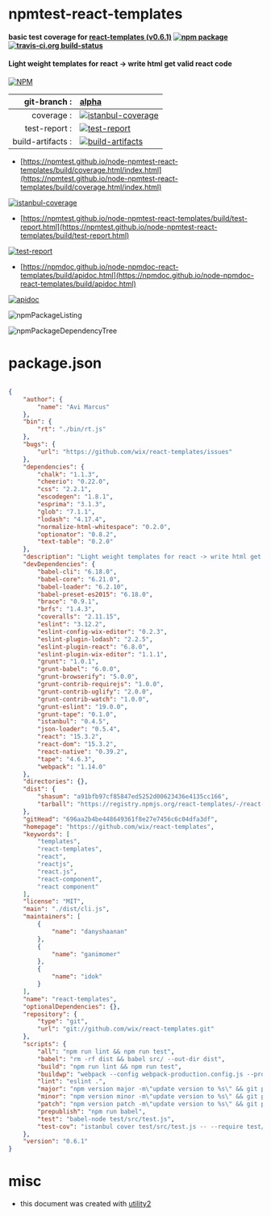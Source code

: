 # npmtest-react-templates

#### basic test coverage for  [react-templates (v0.6.1)](https://github.com/wix/react-templates)  [![npm package](https://img.shields.io/npm/v/npmtest-react-templates.svg?style=flat-square)](https://www.npmjs.org/package/npmtest-react-templates) [![travis-ci.org build-status](https://api.travis-ci.org/npmtest/node-npmtest-react-templates.svg)](https://travis-ci.org/npmtest/node-npmtest-react-templates)

#### Light weight templates for react -> write html get valid react code

[![NPM](https://nodei.co/npm/react-templates.png?downloads=true&downloadRank=true&stars=true)](https://www.npmjs.com/package/react-templates)

| git-branch : | [alpha](https://github.com/npmtest/node-npmtest-react-templates/tree/alpha)|
|--:|:--|
| coverage : | [![istanbul-coverage](https://npmtest.github.io/node-npmtest-react-templates/build/coverage.badge.svg)](https://npmtest.github.io/node-npmtest-react-templates/build/coverage.html/index.html)|
| test-report : | [![test-report](https://npmtest.github.io/node-npmtest-react-templates/build/test-report.badge.svg)](https://npmtest.github.io/node-npmtest-react-templates/build/test-report.html)|
| build-artifacts : | [![build-artifacts](https://npmtest.github.io/node-npmtest-react-templates/glyphicons_144_folder_open.png)](https://github.com/npmtest/node-npmtest-react-templates/tree/gh-pages/build)|

- [https://npmtest.github.io/node-npmtest-react-templates/build/coverage.html/index.html](https://npmtest.github.io/node-npmtest-react-templates/build/coverage.html/index.html)

[![istanbul-coverage](https://npmtest.github.io/node-npmtest-react-templates/build/screenCapture.buildCi.browser.%252Ftmp%252Fbuild%252Fcoverage.lib.html.png)](https://npmtest.github.io/node-npmtest-react-templates/build/coverage.html/index.html)

- [https://npmtest.github.io/node-npmtest-react-templates/build/test-report.html](https://npmtest.github.io/node-npmtest-react-templates/build/test-report.html)

[![test-report](https://npmtest.github.io/node-npmtest-react-templates/build/screenCapture.buildCi.browser.%252Ftmp%252Fbuild%252Ftest-report.html.png)](https://npmtest.github.io/node-npmtest-react-templates/build/test-report.html)

- [https://npmdoc.github.io/node-npmdoc-react-templates/build/apidoc.html](https://npmdoc.github.io/node-npmdoc-react-templates/build/apidoc.html)

[![apidoc](https://npmdoc.github.io/node-npmdoc-react-templates/build/screenCapture.buildCi.browser.%252Ftmp%252Fbuild%252Fapidoc.html.png)](https://npmdoc.github.io/node-npmdoc-react-templates/build/apidoc.html)

![npmPackageListing](https://npmtest.github.io/node-npmtest-react-templates/build/screenCapture.npmPackageListing.svg)

![npmPackageDependencyTree](https://npmtest.github.io/node-npmtest-react-templates/build/screenCapture.npmPackageDependencyTree.svg)



# package.json

```json

{
    "author": {
        "name": "Avi Marcus"
    },
    "bin": {
        "rt": "./bin/rt.js"
    },
    "bugs": {
        "url": "https://github.com/wix/react-templates/issues"
    },
    "dependencies": {
        "chalk": "1.1.3",
        "cheerio": "0.22.0",
        "css": "2.2.1",
        "escodegen": "1.8.1",
        "esprima": "3.1.3",
        "glob": "7.1.1",
        "lodash": "4.17.4",
        "normalize-html-whitespace": "0.2.0",
        "optionator": "0.8.2",
        "text-table": "0.2.0"
    },
    "description": "Light weight templates for react -> write html get valid react code",
    "devDependencies": {
        "babel-cli": "6.18.0",
        "babel-core": "6.21.0",
        "babel-loader": "6.2.10",
        "babel-preset-es2015": "6.18.0",
        "brace": "0.9.1",
        "brfs": "1.4.3",
        "coveralls": "2.11.15",
        "eslint": "3.12.2",
        "eslint-config-wix-editor": "0.2.3",
        "eslint-plugin-lodash": "2.2.5",
        "eslint-plugin-react": "6.8.0",
        "eslint-plugin-wix-editor": "1.1.1",
        "grunt": "1.0.1",
        "grunt-babel": "6.0.0",
        "grunt-browserify": "5.0.0",
        "grunt-contrib-requirejs": "1.0.0",
        "grunt-contrib-uglify": "2.0.0",
        "grunt-contrib-watch": "1.0.0",
        "grunt-eslint": "19.0.0",
        "grunt-tape": "0.1.0",
        "istanbul": "0.4.5",
        "json-loader": "0.5.4",
        "react": "15.3.2",
        "react-dom": "15.3.2",
        "react-native": "0.39.2",
        "tape": "4.6.3",
        "webpack": "1.14.0"
    },
    "directories": {},
    "dist": {
        "shasum": "a91bfb97cf85847ed5252d00623436e4135cc166",
        "tarball": "https://registry.npmjs.org/react-templates/-/react-templates-0.6.1.tgz"
    },
    "gitHead": "696aa2b4be448649361f8e27e7456c6c04dfa3df",
    "homepage": "https://github.com/wix/react-templates",
    "keywords": [
        "templates",
        "react-templates",
        "react",
        "reactjs",
        "react.js",
        "react-component",
        "react component"
    ],
    "license": "MIT",
    "main": "./dist/cli.js",
    "maintainers": [
        {
            "name": "danyshaanan"
        },
        {
            "name": "ganimomer"
        },
        {
            "name": "idok"
        }
    ],
    "name": "react-templates",
    "optionalDependencies": {},
    "repository": {
        "type": "git",
        "url": "git://github.com/wix/react-templates.git"
    },
    "scripts": {
        "all": "npm run lint && npm run test",
        "babel": "rm -rf dist && babel src/ --out-dir dist",
        "build": "npm run lint && npm run test",
        "buildwp": "webpack --config webpack-production.config.js --progress --profile --colors",
        "lint": "eslint .",
        "major": "npm version major -m\"update version to %s\" && git push && git push --tags",
        "minor": "npm version minor -m\"update version to %s\" && git push && git push --tags",
        "patch": "npm version patch -m\"update version to %s\" && git push && git push --tags",
        "prepublish": "npm run babel",
        "test": "babel-node test/src/test.js",
        "test-cov": "istanbul cover test/src/test.js -- --require test/support/env --reporter dot --check-leaks test/ test/acceptance/"
    },
    "version": "0.6.1"
}
```



# misc
- this document was created with [utility2](https://github.com/kaizhu256/node-utility2)
